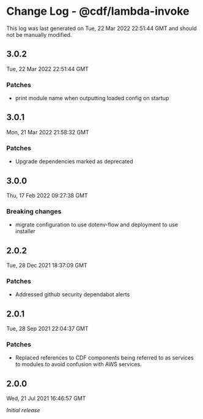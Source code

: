 # Change Log - @cdf/lambda-invoke

This log was last generated on Tue, 22 Mar 2022 22:51:44 GMT and should not be manually modified.

## 3.0.2

Tue, 22 Mar 2022 22:51:44 GMT

### Patches

- print module name when outputting loaded config on startup

## 3.0.1

Mon, 21 Mar 2022 21:58:32 GMT

### Patches

- Upgrade dependencies marked as deprecated

## 3.0.0

Thu, 17 Feb 2022 09:27:38 GMT

### Breaking changes

- migrate configuration to use dotenv-flow and deployment to use installer

## 2.0.2

Tue, 28 Dec 2021 18:37:09 GMT

### Patches

- Addressed github security dependabot alerts

## 2.0.1

Tue, 28 Sep 2021 22:04:37 GMT

### Patches

- Replaced references to CDF components being referred to as services to modules to avoid confusion with AWS services.

## 2.0.0

Wed, 21 Jul 2021 16:46:57 GMT

_Initial release_
